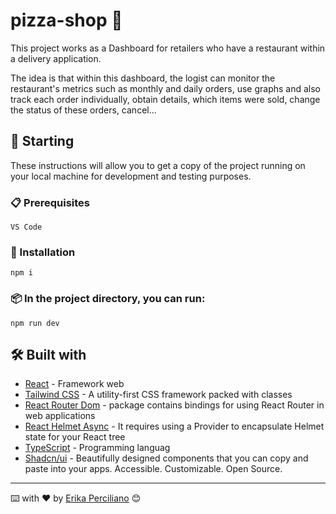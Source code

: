 # pizza-shop 🍕

This project works as a Dashboard for retailers who have a restaurant within a delivery application.

The idea is that within this dashboard, the logist can monitor the restaurant's metrics such as monthly and daily orders, use graphs and also track each order individually, obtain details, which items were sold, change the status of these orders, cancel...

## 🚀 Starting
These instructions will allow you to get a copy of the project running on your local machine for development and testing purposes.


### 📋 Prerequisites

```
VS Code
```
### 🔧 Installation

```
npm i 
```
### 📦 In the project directory, you can run:

```
npm run dev
```

## 🛠️ Built with

* [React](https://pt-br.reactjs.org/) - Framework web
* [Tailwind CSS](https://tailwindcss.com/docs/) - A utility-first CSS framework packed with classes
* [React Router Dom](https://reactrouter.com/en/main/start/tutorial/) - package contains bindings for using React Router in web applications
* [React Helmet Async](https://github.com/staylor/react-helmet-async/) - It requires using a Provider to encapsulate Helmet state for your React tree
* [TypeScript](https://www.typescriptlang.org/docs/) - Programming languag
* [Shadcn/ui](https://ui.shadcn.com/docs) - Beautifully designed components that you can copy and paste into your apps. Accessible. Customizable. Open Source.


---
⌨️ with ❤️ by [Erika Perciliano](https://github.com/erikaperciliano) 😊
